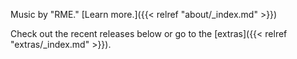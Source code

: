 Music by "RME." [Learn more.]({{< relref "about/_index.md" >}})

Check out the recent releases below or go to the [extras]({{< relref "extras/_index.md" >}}).